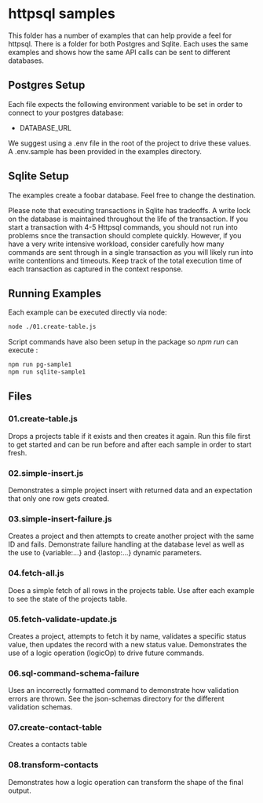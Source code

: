 # httpsql samples

This folder has a number of examples that can help provide a feel for httpsql.  There is a folder for both Postgres and Sqlite.  Each uses the same examples and
shows how the same API calls can be sent to different databases.

## Postgres Setup

Each file expects the following environment variable to be set in order to connect to your postgres database:

- DATABASE_URL

We suggest using a .env file in the root of the project to drive these values.  A .env.sample has been provided in the examples directory.

## Sqlite Setup

The examples create a foobar database.  Feel free to change the destination.

Please note that executing transactions in Sqlite has tradeoffs.  A write lock on the database is maintained throughout the life of the transaction.  If you start a transaction with 4-5 Httpsql commands, you should not run into problems snce the transaction should complete quickly.  However, if you have a very write intensive workload, consider carefully how many commands are sent through in a single transaction as you will likely run into write contentions and timeouts.  Keep track of the total execution time of each transaction as captured in the context response.

## Running Examples

Each example can be executed directly via node:

``` bash
node ./01.create-table.js
```

Script commands have also been setup in the package so *npm run* can execute :

``` bash
npm run pg-sample1
npm run sqlite-sample1
```

## Files

### 01.create-table.js

Drops a projects table if it exists and then creates it again.  Run this file first to get started and can be run before and after each sample in order to start fresh.

### 02.simple-insert.js

Demonstrates a simple project insert with returned data and an expectation that only one row gets created.

### 03.simple-insert-failure.js

Creates a project and then attempts to create another project with the same ID and fails.  Demonstrate failure handling at the database level as well as the use to {variable:...} and {lastop:...} dynamic parameters.

### 04.fetch-all.js

Does a simple fetch of all rows in the projects table.  Use after each example to see the state of the projects table.

### 05.fetch-validate-update.js

Creates a project, attempts to fetch it by name, validates a specific status value, then updates the record with a new status value.  Demonstrates the use of a logic operation (logicOp) to drive future commands.

### 06.sql-command-schema-failure

Uses an incorrectly formatted command to demonstrate how validation errors are thrown.  See the json-schemas directory for the different validation schemas.

### 07.create-contact-table

Creates a contacts table

### 08.transform-contacts

Demonstrates how a logic operation can transform the shape of the final output.

